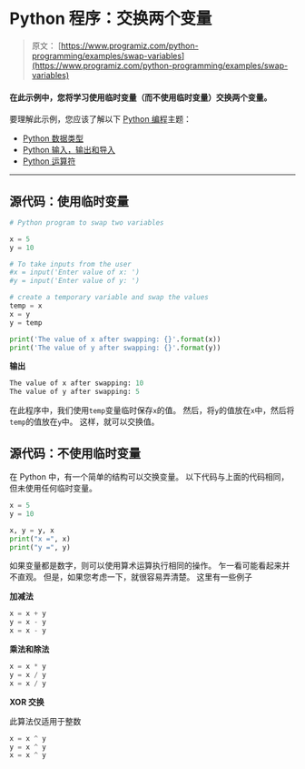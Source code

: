 # Python 程序：交换两个变量

> 原文： [https://www.programiz.com/python-programming/examples/swap-variables](https://www.programiz.com/python-programming/examples/swap-variables)

#### 在此示例中，您将学习使用临时变量（而不使用临时变量）交换两个变量。

要理解此示例，您应该了解以下 [Python 编程](/python-programming "Python tutorial")主题：

*   [Python 数据类型](/python-programming/variables-datatypes)
*   [Python 输入，输出和导入](/python-programming/input-output-import)
*   [Python 运算符](/python-programming/operators)

* * *

## 源代码：使用临时变量

```py
# Python program to swap two variables

x = 5
y = 10

# To take inputs from the user
#x = input('Enter value of x: ')
#y = input('Enter value of y: ')

# create a temporary variable and swap the values
temp = x
x = y
y = temp

print('The value of x after swapping: {}'.format(x))
print('The value of y after swapping: {}'.format(y)) 
```

**输出**

```py
The value of x after swapping: 10
The value of y after swapping: 5

```

在此程序中，我们使用`temp`变量临时保存`x`的值。 然后，将`y`的值放在`x`中，然后将`temp`的值放在`y`中。 这样，就可以交换值。

## 源代码：不使用临时变量

在 Python 中，有一个简单的结构可以交换变量。 以下代码与上面的代码相同，但未使用任何临时变量。

```py
x = 5
y = 10

x, y = y, x
print("x =", x)
print("y =", y) 
```

如果变量都是数字，则可以使用算术运算执行相同的操作。 乍一看可能看起来并不直观。 但是，如果您考虑一下，就很容易弄清楚。 这里有一些例子

**加减法**

```py
x = x + y
y = x - y
x = x - y 
```

**乘法和除法**

```py
x = x * y
y = x / y
x = x / y 
```

**XOR 交换**

此算法仅适用于整数

```py
x = x ^ y
y = x ^ y
x = x ^ y 
```
